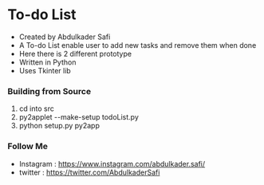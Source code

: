 # To-do List
* Created by Abdulkader Safi 
* A To-do List enable user to add new tasks and remove them when done
* Here there is 2 different prototype
* Written in Python
* Uses Tkinter lib

### Building from Source
1. cd into src
2. py2applet --make-setup todoList.py
3. python setup.py py2app

### Follow Me
* Instagram : https://www.instagram.com/abdulkader.safi/
* twitter : https://twitter.com/AbdulkaderSafi
